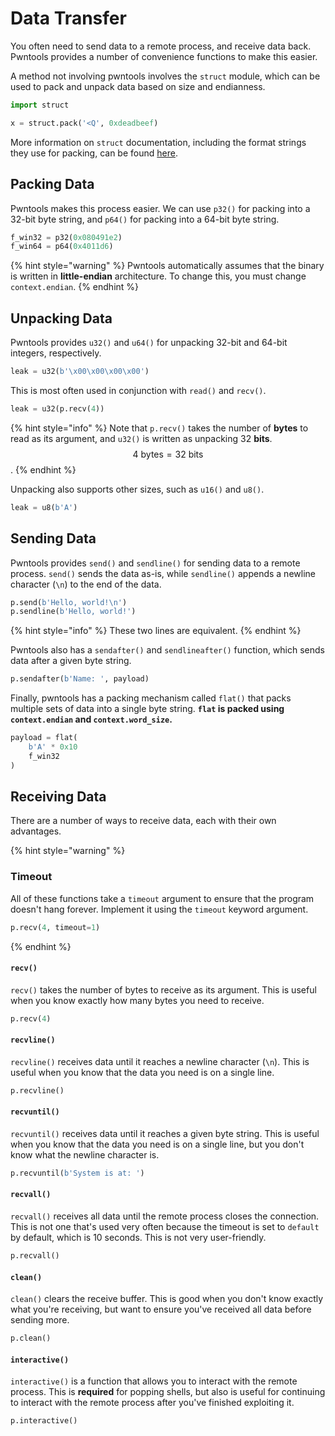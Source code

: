 # Data Transfer

You often need to send data to a remote process, and receive data back.  Pwntools provides a number of convenience functions to make this easier.

A method not involving pwntools involves the `struct` module, which can be used to pack and unpack data based on size and endianness.

```python
import struct

x = struct.pack('<Q', 0xdeadbeef)
```

More information on `struct` documentation, including the format strings they use for packing, can be found [here](https://docs.python.org/3/library/struct.html).

## Packing Data
Pwntools makes this process easier. We can use `p32()` for packing into a 32-bit byte string, and `p64()` for packing into a 64-bit byte string.
```python
f_win32 = p32(0x080491e2)
f_win64 = p64(0x4011d6)
```

{% hint style="warning" %}
Pwntools automatically assumes that the binary is written in **little-endian** architecture. To change this, you must change `context.endian`.
{% endhint %}

## Unpacking Data
Pwntools provides `u32()` and `u64()` for unpacking 32-bit and 64-bit integers, respectively.
```python
leak = u32(b'\x00\x00\x00\x00')
```

This is most often used in conjunction with `read()` and `recv()`.
```python
leak = u32(p.recv(4))
```

{% hint style="info" %}
Note that `p.recv()` takes the number of **bytes** to read as its argument, and `u32()` is written as unpacking 32 **bits**.  $$4 \text{ bytes} = 32 \text{ bits}$$.
{% endhint %}

Unpacking also supports other sizes, such as `u16()` and `u8()`.
```python
leak = u8(b'A')
```

## Sending Data
Pwntools provides `send()` and `sendline()` for sending data to a remote process.  `send()` sends the data as-is, while `sendline()` appends a newline character (`\n`) to the end of the data.
```python
p.send(b'Hello, world!\n')
p.sendline(b'Hello, world!')
```
{% hint style="info" %}
These two lines are equivalent.
{% endhint %}

Pwntools also has a `sendafter()` and `sendlineafter()` function, which sends data after a given byte string.
```python
p.sendafter(b'Name: ', payload)
```

Finally, pwntools has a packing mechanism called `flat()` that packs multiple sets of data into a single byte string.  **`flat` is packed using `context.endian` and `context.word_size`.**
```python
payload = flat(
    b'A' * 0x10
    f_win32
)
```

## Receiving Data
There are a number of ways to receive data, each with their own advantages.

{% hint style="warning" %}
### Timeout
All of these functions take a `timeout` argument to ensure that the program doesn't hang forever.  Implement it using the `timeout` keyword argument.
```python
p.recv(4, timeout=1)
```
{% endhint %}


#### `recv()`
`recv()` takes the number of bytes to receive as its argument.  This is useful when you know exactly how many bytes you need to receive.
```python
p.recv(4)
```

#### `recvline()`
`recvline()` receives data until it reaches a newline character (`\n`).  This is useful when you know that the data you need is on a single line.
```python
p.recvline()
```

#### `recvuntil()`
`recvuntil()` receives data until it reaches a given byte string.  This is useful when you know that the data you need is on a single line, but you don't know what the newline character is.
```python
p.recvuntil(b'System is at: ')
```

#### `recvall()`
`recvall()` receives all data until the remote process closes the connection.  This is not one that's used very often because the timeout is set to `default` by default, which is 10 seconds.  This is not very user-friendly.
```python
p.recvall()
```

#### `clean()`
`clean()` clears the receive buffer.  This is good when you don't know exactly what you're receiving, but want to ensure you've received all data before sending more.
```python
p.clean()
```

#### `interactive()`
`interactive()` is a function that allows you to interact with the remote process.  This is **required** for popping shells, but also is useful for continuing to interact with the remote process after you've finished exploiting it.
```python
p.interactive()
```
